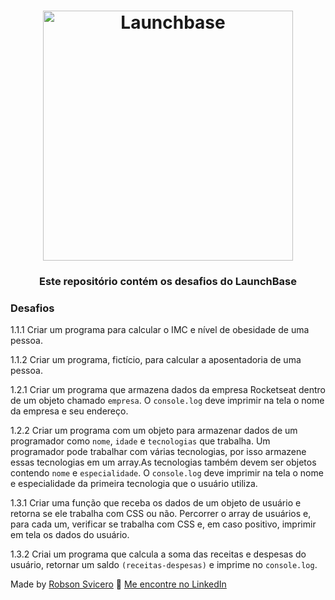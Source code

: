 <h1 align="center">
    <img alt="Launchbase" src="https://storage.googleapis.com/golden-wind/bootcamp-launchbase/logo.png" width="400px" />
</h1>

<h3 align="center">
  Este repositório contém os desafios do LaunchBase
</h3>


### Desafios

1.1.1 Criar um programa para calcular o IMC e nível de obesidade de uma pessoa.

1.1.2 Criar um programa, fictício, para calcular a aposentadoria de uma pessoa.

1.2.1 Criar um programa que armazena dados da empresa Rocketseat dentro de um objeto chamado `empresa`. O  `console.log` deve imprimir na tela o nome da empresa e seu endereço.

1.2.2 Criar um programa com um objeto para armazenar dados de um programador como `nome`, `idade` e `tecnologias` que trabalha. Um programador pode trabalhar com várias tecnologias, por isso armazene essas tecnologias em um array.As tecnologias também devem ser objetos contendo `nome` e `especialidade`. O  `console.log` deve imprimir na tela o nome e especialidade da primeira tecnologia que o usuário utiliza.

1.3.1 Criar uma função que receba os dados de um objeto de usuário e retorna se ele trabalha com CSS ou não. Percorrer o array de usuários e, para cada um, verificar se trabalha com CSS e, em caso positivo, imprimir em tela os dados do usuário.

1.3.2 Criai um programa que calcula a soma das receitas e despesas do usuário, retornar um saldo `(receitas-despesas)` e imprime no `console.log`.


Made by [Robson Svicero](https://www.svicero.com.br) :wave: [Me encontre no LinkedIn](https://www.linkedin.com/in/robertorobsonsvicero/)
